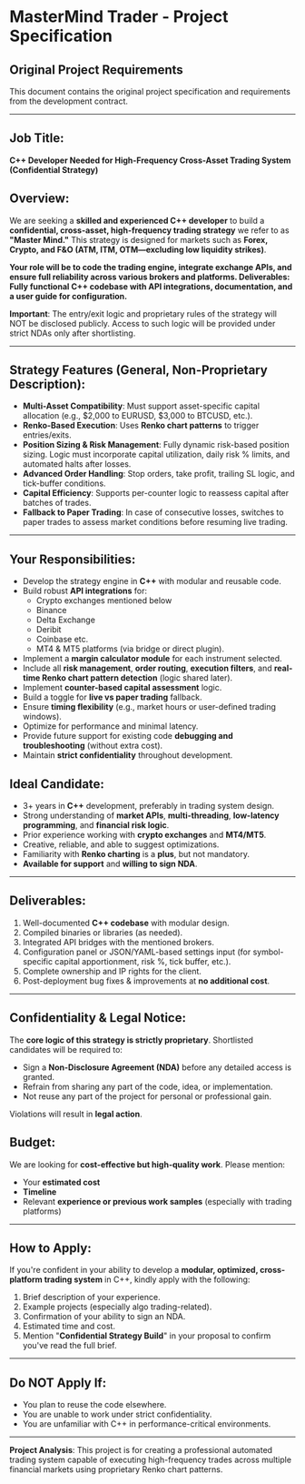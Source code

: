 # MasterMind Trader - Project Specification

## Original Project Requirements

This document contains the original project specification and requirements from the development contract.

---

## Job Title:
**C++ Developer Needed for High-Frequency Cross-Asset Trading System (Confidential Strategy)**

## Overview:
We are seeking a **skilled and experienced C++ developer** to build a **confidential, cross-asset, high-frequency trading strategy** we refer to as **"Master Mind."** This strategy is designed for markets such as **Forex, Crypto, and F&O (ATM, ITM, OTM—excluding low liquidity strikes)**.

**Your role will be to code the trading engine, integrate exchange APIs, and ensure full reliability across various brokers and platforms. Deliverables: Fully functional C++ codebase with API integrations, documentation, and a user guide for configuration.**

**Important**: The entry/exit logic and proprietary rules of the strategy will NOT be disclosed publicly. Access to such logic will be provided under strict NDAs only after shortlisting.

---

## Strategy Features (General, Non-Proprietary Description):

* **Multi-Asset Compatibility**: Must support asset-specific capital allocation (e.g., $2,000 to EURUSD, $3,000 to BTCUSD, etc.).
* **Renko-Based Execution**: Uses **Renko chart patterns** to trigger entries/exits.
* **Position Sizing & Risk Management**: Fully dynamic risk-based position sizing. Logic must incorporate capital utilization, daily risk % limits, and automated halts after losses.
* **Advanced Order Handling**: Stop orders, take profit, trailing SL logic, and tick-buffer conditions.
* **Capital Efficiency**: Supports per-counter logic to reassess capital after batches of trades.
* **Fallback to Paper Trading**: In case of consecutive losses, switches to paper trades to assess market conditions before resuming live trading.

---

## Your Responsibilities:

* Develop the strategy engine in **C++** with modular and reusable code.
* Build robust **API integrations** for:
  * Crypto exchanges mentioned below
  * Binance
  * Delta Exchange
  * Deribit
  * Coinbase etc.
  * MT4 & MT5 platforms (via bridge or direct plugin).
* Implement a **margin calculator module** for each instrument selected.
* Include all **risk management**, **order routing**, **execution filters**, and **real-time Renko chart pattern detection** (logic shared later).
* Implement **counter-based capital assessment** logic.
* Build a toggle for **live vs paper trading** fallback.
* Ensure **timing flexibility** (e.g., market hours or user-defined trading windows).
* Optimize for performance and minimal latency.
* Provide future support for existing code **debugging and troubleshooting** (without extra cost).
* Maintain **strict confidentiality** throughout development.

## Ideal Candidate:

* 3+ years in **C++** development, preferably in trading system design.
* Strong understanding of **market APIs**, **multi-threading**, **low-latency programming**, and **financial risk logic**.
* Prior experience working with **crypto exchanges** and **MT4/MT5**.
* Creative, reliable, and able to suggest optimizations.
* Familiarity with **Renko charting** is a **plus**, but not mandatory.
* **Available for support** and **willing to sign NDA**.

---

## Deliverables:

1. Well-documented **C++ codebase** with modular design.
2. Compiled binaries or libraries (as needed).
3. Integrated API bridges with the mentioned brokers.
4. Configuration panel or JSON/YAML-based settings input (for symbol-specific capital apportionment, risk %, tick buffer, etc.).
5. Complete ownership and IP rights for the client.
6. Post-deployment bug fixes & improvements at **no additional cost**.

---

## Confidentiality & Legal Notice:

The **core logic of this strategy is strictly proprietary**. Shortlisted candidates will be required to:

* Sign a **Non-Disclosure Agreement (NDA)** before any detailed access is granted.
* Refrain from sharing any part of the code, idea, or implementation.
* Not reuse any part of the project for personal or professional gain.

Violations will result in **legal action**.

## Budget:
We are looking for **cost-effective but high-quality work**. Please mention:
* Your **estimated cost**
* **Timeline**
* Relevant **experience or previous work samples** (especially with trading platforms)

---

## How to Apply:
If you're confident in your ability to develop a **modular, optimized, cross-platform trading system** in C++, kindly apply with the following:

1. Brief description of your experience.
2. Example projects (especially algo trading-related).
3. Confirmation of your ability to sign an NDA.
4. Estimated time and cost.
5. Mention "**Confidential Strategy Build**" in your proposal to confirm you've read the full brief.

---

## Do NOT Apply If:
* You plan to reuse the code elsewhere.
* You are unable to work under strict confidentiality.
* You are unfamiliar with C++ in performance-critical environments.

---

**Project Analysis**: This project is for creating a professional automated trading system capable of executing high-frequency trades across multiple financial markets using proprietary Renko chart patterns. 